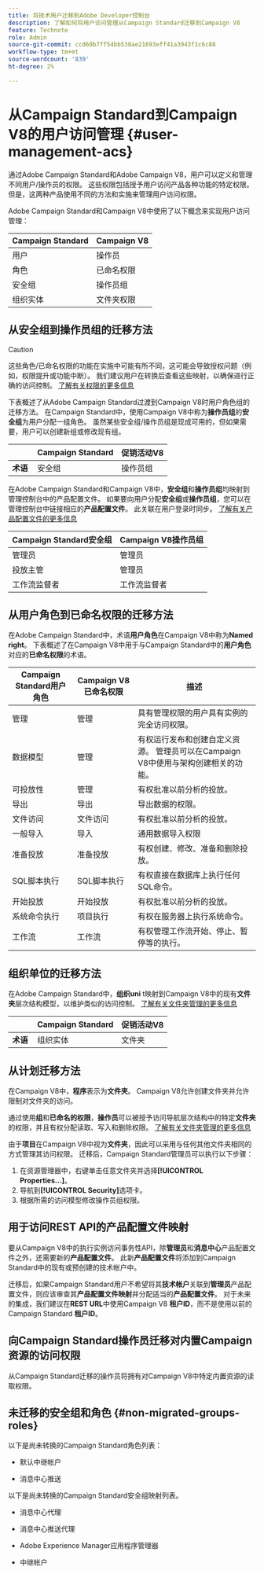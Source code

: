 ```yaml
---
title: 将技术用户迁移到Adobe Developer控制台
description: 了解如何将用户访问管理从Campaign Standard迁移到Campaign V8
feature: Technote
role: Admin
source-git-commit: ccd60b7ff54bb538ae21693eff41a3943f1c6c88
workflow-type: tm+mt
source-wordcount: '839'
ht-degree: 2%

---
```


# 从Campaign Standard到Campaign V8的用户访问管理 {#user-management-acs}

通过Adobe Campaign Standard和Adobe Campaign V8，用户可以定义和管理不同用户/操作员的权限。 这些权限包括授予用户访问产品各种功能的特定权限。 但是，这两种产品使用不同的方法和实施来管理用户访问权限。

Adobe Campaign Standard和Campaign V8中使用了以下概念来实现用户访问管理：

| Campaign Standard | Campaign V8 |
|---------|----------|
| 用户 | 操作员 |
| 角色 | 已命名权限 |
| 安全组 | 操作员组 |
| 组织实体 | 文件夹权限 |

## 从安全组到操作员组的迁移方法

>[!CAUTION]
>
>这些角色/已命名权限的功能在实施中可能有所不同，这可能会导致授权问题（例如，权限提升或功能中断）。 我们建议用户在转换后查看这些映射，以确保进行正确的访问控制。 [了解有关权限的更多信息](../../v8/start/manage-permissions.md)

下表概述了从Adobe Campaign Standard过渡到Campaign V8时用户角色组的迁移方法。 在Campaign Standard中，使用Campaign V8中称为&#x200B;**操作员组**&#x200B;的&#x200B;**安全组**&#x200B;为用户分配一组角色。 虽然某些安全组/操作员组是现成可用的，但如果需要，用户可以创建新组或修改现有组。

| | **Campaign Standard** | **促销活动V8** |
|---------|----------|---------|
| **术语**  | 安全组 | 操作员组 |

在Adobe Campaign Standard和Campaign V8中，**安全组**&#x200B;和&#x200B;**操作员组**&#x200B;均映射到管理控制台中的产品配置文件。 如果要向用户分配&#x200B;**安全组**&#x200B;或&#x200B;**操作员组**，您可以在管理控制台中链接相应的&#x200B;**产品配置文件**。 此关联在用户登录时同步。 [了解有关产品配置文件的更多信息](../../v8/start/manage-permissions.md)

| **Campaign Standard安全组** | **Campaign V8操作员组** |
|----------|---------|
| 管理员 | 管理员 |
| 投放主管 | 管理员 |
| 工作流监督者 | 工作流监督者  |

## 从用户角色到已命名权限的迁移方法

在Adobe Campaign Standard中，术语&#x200B;**用户角色**&#x200B;在Campaign V8中称为&#x200B;**Named right**。 下表概述了在Campaign V8中用于与Campaign Standard中的&#x200B;**用户角色**&#x200B;对应的&#x200B;**已命名权限**&#x200B;的术语。

| **Campaign Standard用户角色** | **Campaign V8已命名权限** | **描述**  |
|----------|---------|---------|
| 管理 | 管理 | 具有管理权限的用户具有实例的完全访问权限。 |
| 数据模型  | 管理 | 有权运行发布和创建自定义资源。 管理员可以在Campaign V8中使用与架构创建相关的功能。  |
| 可投放性  | 管理  | 有权批准以前分析的投放。  |
| 导出 | 导出 | 导出数据的权限。  |
| 文件访问  | 文件访问  | 有权批准以前分析的投放。  |
| 一般导入  | 导入  | 通用数据导入权限 |
| 准备投放 | 准备投放 | 有权创建、修改、准备和删除投放。  |
| SQL脚本执行 | SQL脚本执行 | 有权直接在数据库上执行任何SQL命令。 |
| 开始投放  | 开始投放  | 有权批准以前分析的投放。  |
| 系统命令执行 | 项目执行 | 有权在服务器上执行系统命令。 |
| 工作流 | 工作流 | 有权管理工作流开始、停止、暂停等的执行。 |

## 组织单位的迁移方法

在Adobe Campaign Standard中，**组织uni** t映射到Campaign V8中的现有&#x200B;**文件夹**&#x200B;层次结构模型，以维护类似的访问控制。 [了解有关文件夹管理的更多信息](../../v8/start/folder-permissions.md)

| | **Campaign Standard** | **促销活动V8** |
|---------|----------|---------|
| **术语**  | 组织实体 | 文件夹 |

## 从计划迁移方法

在Campaign V8中，**程序**&#x200B;表示为&#x200B;**文件夹**。 Campaign V8允许创建文件夹并允许限制对文件夹的访问。

通过使用&#x200B;**组**&#x200B;和&#x200B;**已命名的权限**，**操作员**&#x200B;可以被授予访问导航层次结构中的特定&#x200B;**文件夹**&#x200B;的权限，并且有权分配读取、写入和删除权限。 [了解有关文件夹管理的更多信息](../../v8/start/folder-permissions.md)

由于&#x200B;**项目**&#x200B;在Campaign V8中视为&#x200B;**文件夹**，因此可以采用与任何其他文件夹相同的方式管理其访问权限。 迁移后，Campaign Standard管理员可以执行以下步骤：

1. 在资源管理器中，右键单击任意文件夹并选择&#x200B;**[!UICONTROL Properties...]**。
1. 导航到&#x200B;**[!UICONTROL Security]**&#x200B;选项卡。
1. 根据所需的访问模型修改操作员组权限。 

## 用于访问REST API的产品配置文件映射 

要从Campaign V8中的执行实例访问事务性API，除&#x200B;**管理员**&#x200B;和&#x200B;**消息中心**&#x200B;产品配置文件之外，还需要新的&#x200B;**产品配置文件**。 此新&#x200B;**产品配置文件**&#x200B;将添加到Campaign Standard中的现有或预创建的技术帐户中。

迁移后，如果Campaign Standard用户不希望将其&#x200B;**技术帐户**&#x200B;关联到&#x200B;**管理员**&#x200B;产品配置文件，则应该审查其&#x200B;**产品配置文件映射**&#x200B;并分配适当的&#x200B;**产品配置文件**。 对于未来的集成，我们建议在&#x200B;**REST URL**&#x200B;中使用Campaign V8 **租户ID**，而不是使用以前的Campaign Standard **租户ID**。

## 向Campaign Standard操作员迁移对内置Campaign资源的访问权限

从Campaign Standard迁移的操作员将拥有对Campaign V8中特定内置资源的读取权限。

## 未迁移的安全组和角色 {#non-migrated-groups-roles}

以下是尚未转换的Campaign Standard角色列表：

* 默认中继帐户 

* 消息中心推送 

以下是尚未转换的Campaign Standard安全组映射列表。

* 消息中心代理

* 消息中心推送代理

* Adobe Experience Manager应用程序管理器

* 中继帐户
 


 

 


